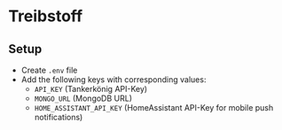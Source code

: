 # Treibstoff

## Setup

- Create `.env` file
- Add the following keys with corresponding values:
  - `API_KEY` (Tankerkönig API-Key)
  - `MONGO_URL` (MongoDB URL)
  - `HOME_ASSISTANT_API_KEY` (HomeAssistant API-Key for mobile push notifications)